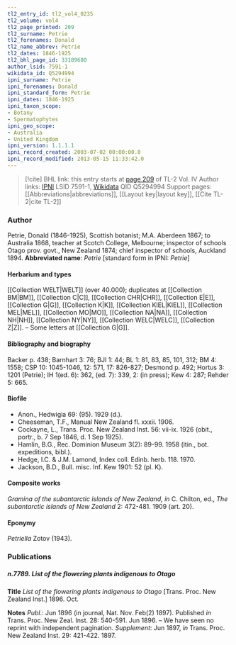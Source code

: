 ```yaml
---
tl2_entry_id: tl2_vol4_0235
tl2_volume: vol4
tl2_page_printed: 209
tl2_surname: Petrie
tl2_forenames: Donald
tl2_name_abbrev: Petrie
tl2_dates: 1846-1925
tl2_bhl_page_id: 33189680
author_lsid: 7591-1
wikidata_id: Q5294994
ipni_surname: Petrie
ipni_forenames: Donald
ipni_standard_form: Petrie
ipni_dates: 1846-1925
ipni_taxon_scope: 
- Botany
- Spermatophytes
ipni_geo_scope: 
- Australia
- United Kingdom
ipni_version: 1.1.1.1
ipni_record_created: 2003-07-02 00:00:00.0
ipni_record_modified: 2013-05-15 11:33:42.0
---
```


> [!cite] BHL link: this entry starts at [page 209](https://www.biodiversitylibrary.org/page/33189680) of TL-2 Vol. IV
> Author links: [IPNI](https://www.ipni.org/a/7591-1) LSID 7591-1, [Wikidata](https://www.wikidata.org/wiki/Q5294994) QID Q5294994
> Support pages: [[Abbreviations|abbreviations]], [[Layout key|layout key]], [[Cite TL-2|cite TL-2]]

### Author

Petrie, Donald (1846-1925), Scottish botanist; M.A. Aberdeen 1867; to Australia 1868, teacher at Scotch College, Melbourne; inspector of schools Otago prov. govt., New Zealand 1874; chief inspector of schools, Auckland 1894. 
**Abbreviated name**: *Petrie* \[standard form in IPNI: *Petrie*\]

#### Herbarium and types

[[Collection WELT|WELT]] (over 40.000); duplicates at [[Collection BM|BM]], [[Collection C|C]], [[Collection CHR|CHR]], [[Collection E|E]], [[Collection G|G]], [[Collection K|K]], [[Collection KIEL|KIEL]], [[Collection MEL|MEL]], [[Collection MO|MO]], [[Collection NA|NA]], [[Collection NH|NH]], [[Collection NY|NY]], [[Collection WELC|WELC]], [[Collection Z|Z]]. – Some letters at [[Collection G|G]].

#### Bibliography and biography

Backer p. 438; Barnhart 3: 76; BJI 1: 44; BL 1: 81, 83, 85, 101, 312; BM 4: 1558; CSP 10: 1045-1046, 12: 571, 17: 826-827; Desmond p. 492; Hortus 3: 1201 (Petrie); IH 1(ed. 6): 362, (ed. 7): 339, 2: (in press); Kew 4: 287; Rehder 5: 665.

#### Biofile

- Anon., Hedwigia 69: (95). 1929 (d.).
- Cheeseman, T.F., Manual New Zealand fl. xxxii. 1906.
- Cockayne, L., Trans. Proc. New Zealand Inst. 56: vii-ix. 1926 (obit., portr., b. 7 Sep 1846, d. 1 Sep 1925).
- Hamlin, B.G., Rec. Dominion Museum 3(2): 89-99. 1958 (itin., bot. expeditions, bibl.).
- Hedge, I.C. & J.M. Lamond, Index coll. Edinb. herb. 118. 1970.
- Jackson, B.D., Bull. misc. Inf. Kew 1901: 52 (pl. K).

#### Composite works

*Gramina of the subantarctic islands of New Zealand, in* C. Chilton, ed., *The subantarctic islands of New Zealand* 2: 472-481. 1909 (art. 20).

#### Eponymy

*Petriella* Zotov (1943).

### Publications

##### n.7789. List of the flowering plants indigenous to Otago

**Title**
*List of the flowering plants indigenous to Otago* \[Trans. Proc. New Zealand Inst.\] 1896. Oct.

**Notes**
*Publ*.: Jun 1896 (in journal, Nat. Nov. Feb(2) 1897). Published *in* Trans. Proc. New Zeal. Inst. 28: 540-591. Jun 1896. – We have seen no reprint with independent pagination.
*Supplement*: Jun 1897, *in* Trans. Proc. New Zealand Inst. 29: 421-422. 1897.


